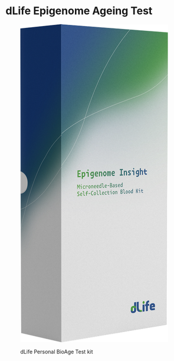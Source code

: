 # dLife Epigenome Ageing Test

<figure><img src="../imgs/dlife-epigenome-kit.png" alt=""><figcaption><p>dLife Personal BioAge Test kit</p></figcaption></figure>
